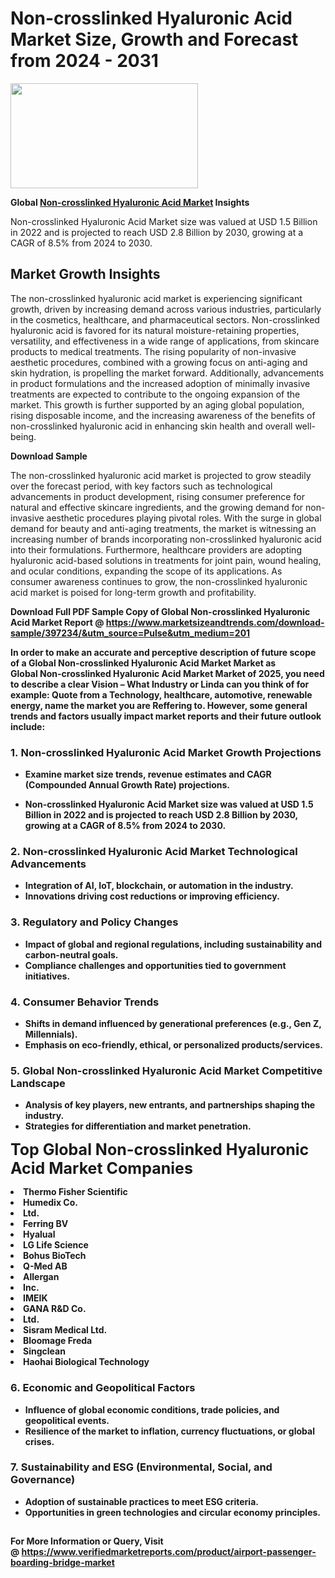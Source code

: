 <H1>Non-crosslinked Hyaluronic Acid Market Size, Growth and Forecast from 2024 - 2031</H1><img class="aligncenter size-medium wp-image-584254" src="https://thirdeyenews.in/wp-content/uploads/2024/09/Global-Market-Research-300x168.jpeg" alt="" width="300" height="168" /><p><strong>Global&nbsp;<a href="https://www.marketsizeandtrends.com/download-sample/397234/&amp;utm_source=Pulse&amp;utm_medium=201">Non-crosslinked Hyaluronic Acid Market</a> Insights</strong></p><p>Non-crosslinked Hyaluronic Acid Market size was valued at USD 1.5 Billion in 2022 and is projected to reach USD 2.8 Billion by 2030, growing at a CAGR of 8.5% from 2024 to 2030.</p><p><h2>Market Growth Insights</h2> <p>The non-crosslinked hyaluronic acid market is experiencing significant growth, driven by increasing demand across various industries, particularly in the cosmetics, healthcare, and pharmaceutical sectors. Non-crosslinked hyaluronic acid is favored for its natural moisture-retaining properties, versatility, and effectiveness in a wide range of applications, from skincare products to medical treatments. The rising popularity of non-invasive aesthetic procedures, combined with a growing focus on anti-aging and skin hydration, is propelling the market forward. Additionally, advancements in product formulations and the increased adoption of minimally invasive treatments are expected to contribute to the ongoing expansion of the market. This growth is further supported by an aging global population, rising disposable income, and the increasing awareness of the benefits of non-crosslinked hyaluronic acid in enhancing skin health and overall well-being.</p> <p><strong>Download Sample</strong></p> <p>The non-crosslinked hyaluronic acid market is projected to grow steadily over the forecast period, with key factors such as technological advancements in product development, rising consumer preference for natural and effective skincare ingredients, and the growing demand for non-invasive aesthetic procedures playing pivotal roles. With the surge in global demand for beauty and anti-aging treatments, the market is witnessing an increasing number of brands incorporating non-crosslinked hyaluronic acid into their formulations. Furthermore, healthcare providers are adopting hyaluronic acid-based solutions in treatments for joint pain, wound healing, and ocular conditions, expanding the scope of its applications. As consumer awareness continues to grow, the non-crosslinked hyaluronic acid market is poised for long-term growth and profitability.</p> <p><strong></p><p><span class=""><strong>Download Full PDF Sample Copy of Global Non-crosslinked Hyaluronic Acid Market Report</strong> @ <a href="https://www.marketsizeandtrends.com/download-sample/397234/&amp;utm_source=Pulse&amp;utm_medium=201" target="_blank">https://www.marketsizeandtrends.com/download-sample/397234/&amp;utm_source=Pulse&amp;utm_medium=201</a></span></p><p>In order to make an accurate and perceptive description of future scope of a Global&nbsp;Non-crosslinked Hyaluronic Acid Market Market as Global&nbsp;Non-crosslinked Hyaluronic Acid Market Market of 2025, you need to describe a clear Vision &ndash; What Industry or Linda can you think of for example: Quote from a Technology, healthcare, automotive, renewable energy, name the market you are Reffering to. However, some general trends and factors usually impact market reports and their future outlook include:</p><h3>1.&nbsp;<strong>Non-crosslinked Hyaluronic Acid Market Growth Projections</strong></h3><ul><li>Examine market size trends, revenue estimates and CAGR (Compounded Annual Growth Rate) projections.</li><li><p>Non-crosslinked Hyaluronic Acid Market size was valued at USD 1.5 Billion in 2022 and is projected to reach USD 2.8 Billion by 2030, growing at a CAGR of 8.5% from 2024 to 2030.</p></li></ul><h3>2.&nbsp;<strong>Non-crosslinked Hyaluronic Acid Market Technological Advancements</strong></h3><ul><li>Integration of AI, IoT, blockchain, or automation in the industry.</li><li>Innovations driving cost reductions or improving efficiency.</li></ul><h3>3.&nbsp;<strong>Regulatory and Policy Changes</strong></h3><ul><li>Impact of global and regional regulations, including sustainability and carbon-neutral goals.</li><li>Compliance challenges and opportunities tied to government initiatives.</li></ul><h3>4.&nbsp;<strong>Consumer Behavior Trends</strong></h3><ul><li>Shifts in demand influenced by generational preferences (e.g., Gen Z, Millennials).</li><li>Emphasis on eco-friendly, ethical, or personalized products/services.</li></ul><h3>5.&nbsp;<strong>Global Non-crosslinked Hyaluronic Acid Market Competitive Landscape</strong></h3><ul><li>Analysis of key players, new entrants, and partnerships shaping the industry.</li><li>Strategies for differentiation and market penetration.</li></ul><p data-pm-slice="1 1 []"><span style="color: inherit; font-family: inherit; font-size: 25px;">Top Global Non-crosslinked Hyaluronic Acid Market Companies</span></p><div class="" data-test-id=""><p><li>Thermo Fisher Scientific</li><li> Humedix Co.</li><li> Ltd.</li><li> Ferring BV</li><li> Hyalual</li><li> LG Life Science</li><li> Bohus BioTech</li><li> Q-Med AB</li><li> Allergan</li><li> Inc.</li><li> IMEIK</li><li> GANA R&D Co.</li><li> Ltd.</li><li> Sisram Medical Ltd.</li><li> Bloomage Freda</li><li> Singclean</li><li> Haohai Biological Technology</li></p></div><h3>6.&nbsp;<strong>Economic and Geopolitical Factors</strong></h3><ul><li>Influence of global economic conditions, trade policies, and geopolitical events.</li><li>Resilience of the market to inflation, currency fluctuations, or global crises.</li></ul><h3>7.&nbsp;<strong>Sustainability and ESG (Environmental, Social, and Governance)</strong></h3><ul><li>Adoption of sustainable practices to meet ESG criteria.</li><li>Opportunities in green technologies and circular economy principles.</li></ul><h2><strong style="font-size: 14px;">For More Information or Query, Visit @&nbsp;</strong><a style="background-color: #ffffff; font-size: 14px;" href="https://www.marketsizeandtrends.com/report/non-crosslinked-hyaluronic-acid-market/" target="_blank">https://www.verifiedmarketreports.com/product/airport-passenger-boarding-bridge-market</a></h2>
